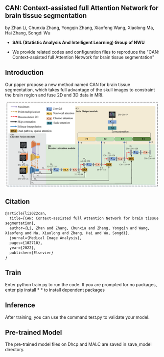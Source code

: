 ## CAN: Context-assisted full Attention Network for brain tissue segmentation

by Zhan Li, Chunxia Zhang, Yongqin Zhang, Xiaofeng Wang, Xiaolong Ma, Hai Zhang, Songdi Wu

* **SAIL (Statistic Analysis And Intelligent Learning) Group of NWU**

* We provide related codes and configuration files to reproduce the "CAN: Context-assisted full Attention Network for brain tissue segmentation"

## Introduction
Our paper propose a new method named CAN for brain tissue segmentation, which takes full advantage of the skull images to constraint the brain region and fuse 2D and 3D data in MRI.

<div align="center">
  <img src="figures/framework.png" width="600" />
</div>


## Citation
```
@article{li2022can,
  title={CAN: Context-assisted full Attention Network for brain tissue segmentation},
  author={Li, Zhan and Zhang, Chunxia and Zhang, Yongqin and Wang, Xiaofeng and Ma, Xiaolong and Zhang, Hai and Wu, Songdi},
  journal={Medical Image Analysis},
  pages={102710},
  year={2022},
  publisher={Elsevier}
}
```

## Train
Enter python train.py to run the code. If you are prompted for no packages, enter pip install * * to install dependent packages

## Inference
After training, you can use the command test.py to validate your model.

## Pre-trained Model
The pre-trained model files on Dhcp and MALC are saved in save_model directory. 

